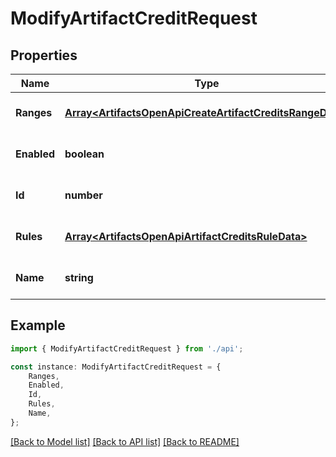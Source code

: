 # ModifyArtifactCreditRequest


## Properties

Name | Type | Description | Notes
------------ | ------------- | ------------- | -------------
**Ranges** | [**Array&lt;ArtifactsOpenApiCreateArtifactCreditsRangeData&gt;**](ArtifactsOpenApiCreateArtifactCreditsRangeData.md) | 授信清单范围 | [optional] [default to undefined]
**Enabled** | **boolean** | 是否启用 | [optional] [default to false]
**Id** | **number** | 授信清单ID | [optional] [default to 0]
**Rules** | [**Array&lt;ArtifactsOpenApiArtifactCreditsRuleData&gt;**](ArtifactsOpenApiArtifactCreditsRuleData.md) | 授信清单规则 | [optional] [default to undefined]
**Name** | **string** | 授信清单名称 | [optional] [default to '']

## Example

```typescript
import { ModifyArtifactCreditRequest } from './api';

const instance: ModifyArtifactCreditRequest = {
    Ranges,
    Enabled,
    Id,
    Rules,
    Name,
};
```

[[Back to Model list]](../README.md#documentation-for-models) [[Back to API list]](../README.md#documentation-for-api-endpoints) [[Back to README]](../README.md)
